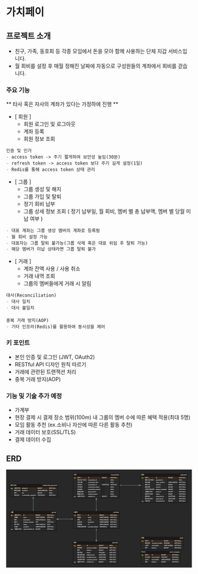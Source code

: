 # 가치페이

## 프로젝트 소개
- 친구, 가족, 동호회 등 각종 모임에서 돈을 모아 함께 사용하는 단체 지갑 서비스입니다.
- 월 회비를 설정 후 매월 정해진 날짜에 자동으로 구성원들의 계좌에서 회비를 걷습니다.

### 주요 기능

** 타사 혹은 자사의 계좌가 있다는 가정하에 진행 **<br>
- [ 회원 ] 
  - 회원 로그인 및 로그아웃
  - 계좌 등록
  - 회원 정보 조회
  
```markdown
인증 및 인가
- access token -> 주기 짧게하여 보안성 높임(30분)
- refresh token -> access token 보다 주기 길게 설정(1일)
- Redis를 통해 access token 상태 관리
```

- [ 그룹 ]
  - 그룹 생성 및 해지
  - 그룹 가입 및 탈퇴
  - 정기 회비 납부
  - 그룹 상세 정보 조회 ( 정기 납부일, 월 회비, 멤버 별 총 납부액, 멤버 별 당월 미납 여부 )

```markdown
- 대표 계좌는 그룹 생성 멤버의 계좌로 등록됨
- 월 회비 설정 가능
- 대표자는 그룹 탈퇴 불가능(그룹 삭제 혹은 대표 위임 후 탈퇴 가능) 
- 해당 멤버가 미납 상태라면 그룹 탈퇴 불가
```

- [ 거래 ]
  - 계좌 잔액 사용 / 사용 취소
  - 거래 내역 조회
  - 그룹의 멤버들에게 거래 시 알림
  
```markdown
대사(Reconciliation)    
- 대사 일치
- 대사 불일치

중복 거래 방지(AOP)
- 기타 인프라(Redis)를 활용하여 동시성을 제어
```

### 키 포인트
- 본인 인증 및 로그인 (JWT, OAuth2)
- RESTful API 디자인 원칙 따르기
- 거래에 관련된 트랜잭션 처리
- 중복 거래 방지(AOP)

### 기능 및 기술 추가 예정
- 가계부
- 현장 결제 시 결제 장소 범위(100m) 내 그룹의 멤버 수에 따른 혜택 적용(최대 5명)
- 모임 활동 추천 (ex.소비나 자산에 따른 다른 활동 추천)
- 거래 데이터 보호(SSL/TLS)
- 결제 데이터 수집

## ERD
![image](assets/erd.png)